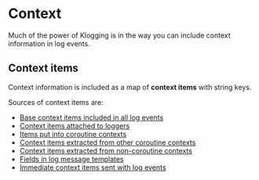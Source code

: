 # Context

Much of the power of Klogging is in the way you can include context information in log events.

## Context items

Context information is included as a map of **context items** with string keys.

Sources of context items are:

- [Base context items included in all log events](base-context.md)
- [Context items attached to loggers](logger-context-items.md)
- [Items put into coroutine contexts](coroutine-context-items.md)
- [Context items extracted from other coroutine contexts](other-coroutine-context.md)
- [Context items extracted from non-coroutine contexts](other-context.md)
- [Fields in log message templates](message-templates.md)
- [Immediate context items sent with log events](immediate-context-items.md)
